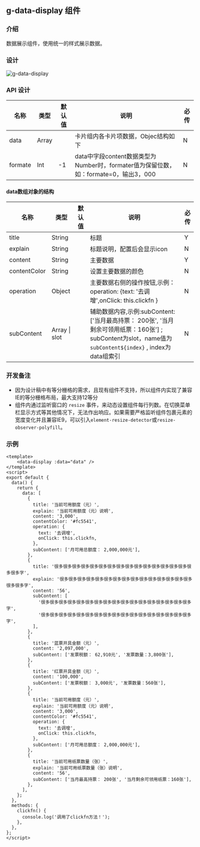 ## g-data-display 组件

### 介绍

数据展示组件，使用统一的样式展示数据。

### 设计

![g-data-display](https://tencentpartner-generic.pkg.coding.net/sample-center/images/web-g-data-display.png?version=latest)
### API 设计

| 名称     | 类型    | 默认值             | 说明                                                                                                      | 必传 |
| -------- | ------- | ------------------ | --------------------------------------------------------------------------------------------------------- | ---- |
| data   | Array |               | 卡片组内各卡片项数据，Objec结构如下                                                                                    | N    |
| formate   | Int |  -1             | data中字段content数据类型为Number时，formater值为保留位数，如：formate=0，输出3，000   | N    |

#### data数组对象的结构

| 名称     | 类型    | 默认值             | 说明                                                                                                      | 必传 |
| -------- | ------- | ------------------ | --------------------------------------------------------------------------------------------------------- | ---- |
| title   | String |               | 标题                                                                                    | Y    |
| explain   | String  |                   | 标题说明，配置后会显示icon                                                 | N    |
| content | String  |  | 主要数据                                      | Y    |
| contentColor | String  |  | 设置主要数据的颜色                                      | N    |
| operation | Object  |  | 主要数据右侧的操作按钮,示例：operation: {text: '去调增',onClick: this.clickfn }                                      | N    |
| subContent | Array<string> &vert; slot  |  | 辅助数据内容,示例:subContent: ['当月最高持票： 200张', '当月剩余可领用纸票：160张'] ;    subContent为slot，name值为`subContent${index}` , index为data组索引                                | N    |

### 开发备注

- 因为设计稿中有等分栅格的需求，且现有组件不支持，所以组件内实现了兼容IE的等分栅格布局，最大支持12等分
- 组件内通过监听窗口的 `resize` 事件，来动态设置组件每行列数。在切换菜单栏显示方式等其他情况下，无法作出响应。如果需要严格监听组件包裹元素的宽度变化并且兼容IE9，可以引入`element-resize-detector`或`resize-observer-polyfill`。

### 示例

```
<template>
    <data-display :data="data" />
</template>
<script>
export default {
  data() {
    return {
      data: [
        {
          title: '当前可用额度（元）',
          explain: '当前可用额度（元）说明',
          content: '3,000',
          contentColor: '#fc5541',
          operation: {
            text: '去调增',
            onClick: this.clickfn,
          },
          subContent: ['月可用总额度： 2,000,000元'],
        },
        {
          title: '很多很多很多很多很多很多很多很多很多很多很多很多很多很多很多很多很多字',
          explain: '很多很多很多很多很多很多很多很多很多很多很多很多很多很多很多很多很多字',
          content: '56',
          subContent: [
            '很多很多很多很多很多很多很多很多很多很多很多很多很多很多很多很多很多字',
            '很多很多很多很多很多很多很多很多很多很多很多很多很多很多很多很多很多字',
          ],
        },
        {
          title: '蓝票开具金额（元）',
          content: '2,097,000',
          subContent: ['发票税额： 62,910元', '发票数量：3,800张'],
        },
        {
          title: '红票开具金额（元）',
          content: '100,000',
          subContent: ['发票税额： 3,000元', '发票数量：560张'],
        },
        {
          title: '当前可用额度（元）',
          explain: '当前可用额度（元）说明',
          content: '3,000',
          contentColor: '#fc5541',
          operation: {
            text: '去调增',
            onClick: this.clickfn,
          },
          subContent: ['月可用总额度： 2,000,000元'],
        },
        {
          title: '当前可用纸票数量（张）',
          explain: '当前可用纸票数量（张）说明',
          content: '56',
          subContent: ['当月最高持票： 200张', '当月剩余可领用纸票：160张'],
        },
      ],
    };
  },
  methods: {
    clickfn() {
      console.log('调用了clickfn方法！');
    },
  },
};
</script>
```